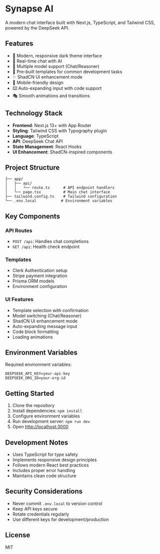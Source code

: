 # Synapse AI

A modern chat interface built with Next.js, TypeScript, and Tailwind CSS, powered by the DeepSeek API.

## Features

- 🎨 Modern, responsive dark theme interface
- 💬 Real-time chat with AI
- 🔄 Multiple model support (Chat/Reasoner)
- 📝 Pre-built templates for common development tasks
- ✨ ShadCN UI enhancement mode
- 📱 Mobile-friendly design
- ⌨️ Auto-expanding input with code support
- 🎭 Smooth animations and transitions

## Technology Stack

- **Frontend**: Next.js 13+ with App Router
- **Styling**: Tailwind CSS with Typography plugin
- **Language**: TypeScript
- **API**: DeepSeek Chat API
- **State Management**: React Hooks
- **UI Enhancement**: ShadCN-inspired components

## Project Structure

```
├── app/
│   ├── api/
│   │   └── route.ts      # API endpoint handlers
│   └── page.tsx          # Main chat interface
├── tailwind.config.ts    # Tailwind configuration
└── .env.local           # Environment variables
```

## Key Components

### API Routes

- `POST /api`: Handles chat completions
- `GET /api`: Health check endpoint

### Templates

- Clerk Authentication setup
- Stripe payment integration
- Prisma ORM models
- Environment configuration

### UI Features

- Template selection with confirmation
- Model switching (Chat/Reasoner)
- ShadCN UI enhancement mode
- Auto-expanding message input
- Code block formatting
- Loading animations

## Environment Variables

Required environment variables:

```env
DEEPSEEK_API_KEY=your-api-key
DEEPSEEK_ORG_ID=your-org-id
```

## Getting Started

1. Clone the repository
2. Install dependencies: `npm install`
3. Configure environment variables
4. Run development server: `npm run dev`
5. Open [http://localhost:3000](http://localhost:3000)

## Development Notes

- Uses TypeScript for type safety
- Implements responsive design principles
- Follows modern React best practices
- Includes proper error handling
- Maintains clean code structure

## Security Considerations

- Never commit `.env.local` to version control
- Keep API keys secure
- Rotate credentials regularly
- Use different keys for development/production

## License

MIT